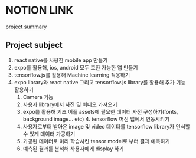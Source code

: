 # NOTION LINK
[project summary]('https://www.notion.so/React-Native-TFJS-Pose-Detector-APP-7cb211e9e0ae4417904ca7803ee8f723')

## Project subject
1. react native를 사용한 mobile app 만들기
2. expo를 활용해, ios, android 모두 호환 가능한 앱 만들기
3. tensorflow.js를 활용해 Machine learning 적용하기
4. expo library와 react native 그리고 tensorflow.js library를 활용해 추가 기능 활용하기
   1. Camera 기능
   2. 사용자 library에서 사진 및 비디오 가져오기
   3. expo를 활용해 기초 어플 assets에 필요한 데이터 사전 구성하기(fonts, background image... etc)    4. tensorflow 머신 앱에서 연동시키기
   5. 사용자로부터 받아온 image 및 video 데이터를 tensorflow library가 인식할 수 있게 데이터 가공하기
   6. 가공된 데이터로 미리 학습시킨 tensor model로 부터 결과 예측하기
   7. 예측된 결과를 분석해 사용자에게 display 하기 
